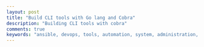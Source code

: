 ```yaml
---
layout: post
title: "Build CLI tools with Go lang and Cobra"
description: "Building CLI tools with cobra"
comments: true
keywords: "ansible, devops, tools, automation, system, administration, cloud, aws"
---
```

